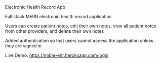 Electronic Health Record App

Full stack MERN electronic health record application

Users can create patient notes, edit their own notes, view all patient notes from other providers, and delete their own notes

Added authentication so that users cannot access the application unless they are signed in


Live Demo: 
https://noble-ehr.herokuapp.com/login

